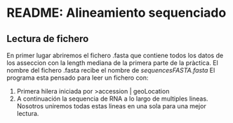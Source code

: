 # README: Alineamiento sequenciado


## Lectura de fichero

En primer lugar abriremos el fichero .fasta que contiene todos los datos de los asseccion con la length mediana de la primera parte de la pràctica.
El nombre del fichero .fasta recibe el nombre de *sequencesFASTA.fasta*
El programa esta pensado para leer un fichero con:
1. Primera hilera iniciada por >accession | geoLocation
2. A continuación la sequencia de RNA a lo largo de multiples lineas. Nosotros uniremos todas estas lineas en una sola para una mejor lectura.
